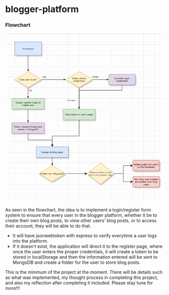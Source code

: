 # blogger-platform

### Flowchart
![alt text](/public/styles/images/flowchart.png)

As seen in the flowchart, the idea is to implement a login/register form system to ensure that every user in the blogger platform, whether it be to create their own blog posts, to view other users' blog posts, or to access their account, they will be able to do that.

- It will have jsonwebtoken with express to verify everytime a user logs into the platform.
- If it doesn't exist, the application will direct it to the register page, where once the user enters the proper credentials, it will create a token to be stored in localStorage and then the information entered will be sent to MongoDB and create a folder for the user to store blog posts.

This is the minimum of the project at the moment. There will be details such as what was implemented, my thought process in completing this project, and also my reflection after completing it included. Please stay tune for more!!!